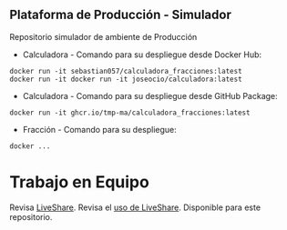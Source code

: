 ## Plataforma de Producción - Simulador

Repositorio simulador de ambiente de Producción

* Calculadora - Comando para su despliegue desde Docker Hub:
```
docker run -it sebastian057/calculadora_fracciones:latest
docker run -it docker run -it joseocio/calculadora:latest

```

* Calculadora - Comando para su despliegue desde GitHub Package:
```
docker run -it ghcr.io/tmp-ma/calculadora_fracciones:latest

```

* Fracción - Comando para su despliegue:
```
docker ...

```
# Trabajo en Equipo

Revisa [LiveShare](https://youtu.be/9QXwSg9-2qQ). Revisa el [uso de LiveShare](https://www.youtube.com/watch?v=nj535VbE9pQ). Disponible para este repositorio.
